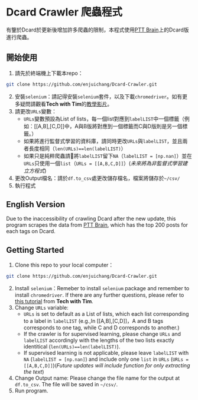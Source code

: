 # Dcard Crawler 爬蟲程式

有鑒於Dcard於更新後增加許多爬蟲的限制，本程式使用[PTT Brain](https://www.pttbrain.com/)上的Dcard版進行爬蟲。

## 開始使用
1. 請先於終端機上下載本repo：
```sh
git clone https://github.com/enjuichang/Dcard-Crawler.git
```
2. 安裝`selenium`：請記得安裝`selenium`套件，以及下載`chromedriver`。如有更多疑問請觀看**Tech with Tim**的[教學影片](https://www.youtube.com/watch?v=Xjv1sY630Uc)。
3. 請更改`URLs`變數：
    - `URLs`變數預設為List of lists，每一個list對應到`labelLIST`中一個標籤（例如：\[\[A,B\],\[C,D\]\]中，A與B版將對應到一個標籤而C與D版則是另一個標籤。）
    - 如果將進行監督式學習的資料庫，請同時更改`URLs`與`labelLIST`，並且兩者長度相同（`len(URLs)==len(labelLIST)`）
    - 如果只是純粹爬蟲請將`labelLIST`留下`NA`（`labelLIST = [np.nan]`）並在`URLs`只使用一個`list`（`URLs = [[A,B,C,D]]`）(*未來將為非監督式學習建立方程式*)
4. 更改Output檔名：請於`df.to_csv`處更改儲存檔名，檔案將儲存於`~/csv/`
5. 執行程式

## English Version
Due to the inaccessibility of crawling Dcard after the new update, this program scrapes the data from [PTT Brain](https://www.pttbrain.com/), which has the top 200 posts for each tags on Dcard.

## Getting Started
1. Clone this repo to your local computer：
```sh
git clone https://github.com/enjuichang/Dcard-Crawler.git
```
2. Install `selenium`：Remeber to install `selenium` package and remember to install `chromedriver`. If there are any further questions, please refer to [this tutorial](https://www.youtube.com/watch?v=Xjv1sY630Uc) from **Tech with Tim**.
3. Change `URLs` variable:
    - `URLs` is set to default as a List of lists, which each list corresponding to a label in `labelLIST` (e.g.,In \[\[A,B\],\[C,D\]\]，A and B tags corresponds to one tag, while C and D corresponds to another.)
    - If the crawler is for supervised learning, please change `URLs` and `labelLIST` accordingly with the lengths of the two lists exactly identitical (`len(URLs)==len(labelLIST)`).
    - If supervised learning is not applicable, please leave `labelLIST` with `NA` (`labelLIST = [np.nan]`) and include only one `list` in `URLs` (`URLs = [[A,B,C,D]]`)(*Future updates will include function for only extracting the text*)
4. Change Output name: Please change the file name for the output at `df.to_csv`. The file will be saved in `~/csv/`.
5. Run program.
